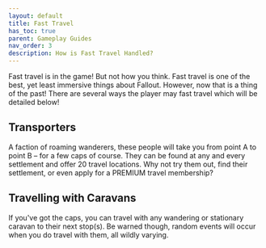 ```yaml
---
layout: default
title: Fast Travel
has_toc: true
parent: Gameplay Guides
nav_order: 3
description: How is Fast Travel Handled?
---
```


Fast travel is in the game! But not how you think. Fast travel is one of the best, yet least immersive things about Fallout. However, now that is a thing of the past! There are several ways the player may fast travel which will be detailed below!

## **Transporters**

A faction of roaming wanderers, these people will take you from point A to point B – for a few caps of course. They can be found at any and every settlement and offer 20 travel locations. Why not try them out, find their settlement, or even apply for a PREMIUM travel membership? 

## **Travelling with Caravans**

If you've got the caps, you can travel with any wandering or stationary caravan to their next stop(s). Be warned though, random events will occur when you do travel with them, all wildly varying. 
